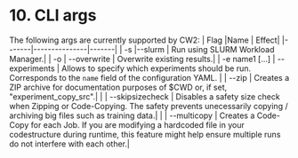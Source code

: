 # 10. CLI args
The following args are currently supported by CW2:
| Flag  |Name           | Effect|
|-------|---------------|-------|
| -s    |--slurm        | Run using SLURM Workload Manager.|
| -o    | --overwrite   | Overwrite existing results.|
| -e name1 [...] | --experiments | Allows to specify which experiments should be run. Corresponds to the `name` field of the configuration YAML.
|     | --zip   | Creates a ZIP archive for documentation purposes of $CWD or, if set, "experiment_copy_src".|
|     | --skipsizecheck   | Disables a safety size check when Zipping or Code-Copying. The safety prevents unecessarily copying / archiving big files such as training data.|
| | --multicopy | Creates a Code-Copy for each Job. If you are modifying a hardcoded file in your codestructure during runtime, this feature might help ensure multiple runs do not interfere with each other.|
